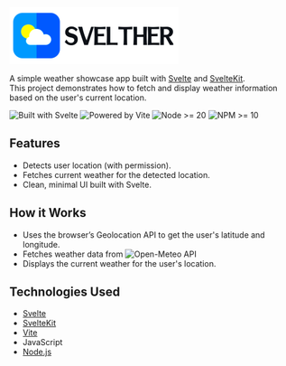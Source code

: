 <picture>
  <source srcset="static/svelther-logo_light.png" media="(prefers-color-scheme: dark)">
  <img src="static/svelther-logo_dark.png" alt="Svelther Logo" width="300">
</picture>


A simple weather showcase app built with [Svelte](https://svelte.dev/) and [SvelteKit](https://kit.svelte.dev/).  
This project demonstrates how to fetch and display weather information based on the user's current location.

![Built with Svelte](https://img.shields.io/badge/Built%20with-Svelte-%23FF3E00?style=for-the-badge&logo=svelte&logoColor=white)
![Powered by Vite](https://img.shields.io/badge/Powered%20by-Vite-%23646CFF?style=for-the-badge&logo=vite&logoColor=white)
![Node >= 20](https://img.shields.io/badge/Node-20+-339933?style=for-the-badge&logo=node.js&logoColor=white)
![NPM >= 10](https://img.shields.io/badge/NPM-10+-CB3837?style=for-the-badge&logo=npm&logoColor=white)

## Features

- Detects user location (with permission).
- Fetches current weather for the detected location.
- Clean, minimal UI built with Svelte.

## How it Works

- Uses the browser’s Geolocation API to get the user's latitude and longitude.
- Fetches weather data from ![Open-Meteo](https://www.open-meteo.com) API
- Displays the current weather for the user's location.

## Technologies Used

- [Svelte](https://svelte.dev/)
- [SvelteKit](https://kit.svelte.dev/)
- [Vite](https://vitejs.dev/)
- JavaScript
- [Node.js](https://nodejs.org)
